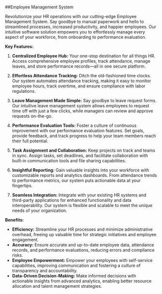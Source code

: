 ##Employee Management System

Revolutionize your HR operations with our cutting-edge Employee Management System. Say goodbye to manual paperwork and hello to streamlined processes, increased productivity, and happier employees. Our intuitive software solution empowers you to effortlessly manage every aspect of your workforce, from onboarding to performance evaluation.

**Key Features:**

1. **Centralized Employee Hub:** Your one-stop destination for all things HR. Access comprehensive employee profiles, track attendance, manage leaves, and store performance records—all in one secure platform.

2. **Effortless Attendance Tracking:** Ditch the old-fashioned time clocks. Our system automates attendance tracking, making it easy to monitor employee hours, track overtime, and ensure compliance with labor regulations.

3. **Leave Management Made Simple:** Say goodbye to leave request forms. Our intuitive leave management system allows employees to request time off with just a few clicks, while managers can review and approve requests on-the-go.

4. **Performance Evaluation Tools:** Foster a culture of continuous improvement with our performance evaluation features. Set goals, provide feedback, and track progress to help your team members reach their full potential.

5. **Task Assignment and Collaboration:** Keep projects on track and teams in sync. Assign tasks, set deadlines, and facilitate collaboration with built-in communication tools and file sharing capabilities.

6. **Insightful Reporting:** Gain valuable insights into your workforce with customizable reports and analytics dashboards. From attendance trends to performance metrics, our system puts actionable data at your fingertips.

7. **Seamless Integration:** Integrate with your existing HR systems and third-party applications for enhanced functionality and data interoperability. Our system is flexible and scalable to meet the unique needs of your organization.

**Benefits:**

- **Efficiency:** Streamline your HR processes and minimize administrative overhead, freeing up valuable time for strategic initiatives and employee engagement.
- **Accuracy:** Ensure accurate and up-to-date employee data, attendance records, and performance evaluations, reducing errors and compliance risks.
- **Employee Empowerment:** Empower your employees with self-service capabilities, improving communication and fostering a culture of transparency and accountability.
- **Data-Driven Decision-Making:** Make informed decisions with actionable insights from advanced analytics, enabling better resource allocation and talent management strategies.
